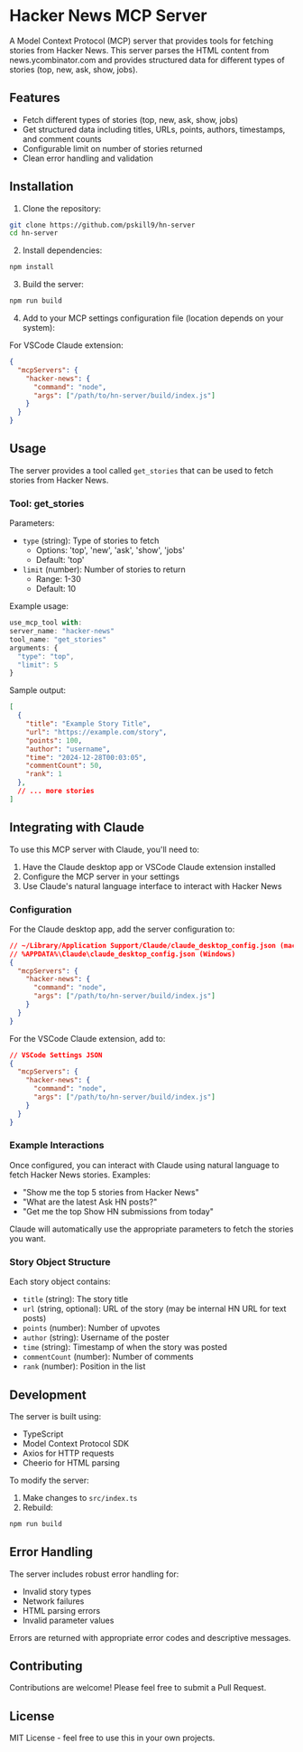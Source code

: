 # Hacker News MCP Server

A Model Context Protocol (MCP) server that provides tools for fetching stories from Hacker News. This server parses the HTML content from news.ycombinator.com and provides structured data for different types of stories (top, new, ask, show, jobs).

## Features

- Fetch different types of stories (top, new, ask, show, jobs)
- Get structured data including titles, URLs, points, authors, timestamps, and comment counts
- Configurable limit on number of stories returned
- Clean error handling and validation

## Installation

1. Clone the repository:
```bash
git clone https://github.com/pskill9/hn-server
cd hn-server
```

2. Install dependencies:
```bash
npm install
```

3. Build the server:
```bash
npm run build
```

4. Add to your MCP settings configuration file (location depends on your system):

For VSCode Claude extension:
```json
{
  "mcpServers": {
    "hacker-news": {
      "command": "node",
      "args": ["/path/to/hn-server/build/index.js"]
    }
  }
}
```

## Usage

The server provides a tool called `get_stories` that can be used to fetch stories from Hacker News.

### Tool: get_stories

Parameters:
- `type` (string): Type of stories to fetch
  - Options: 'top', 'new', 'ask', 'show', 'jobs'
  - Default: 'top'
- `limit` (number): Number of stories to return
  - Range: 1-30
  - Default: 10

Example usage:
```typescript
use_mcp_tool with:
server_name: "hacker-news"
tool_name: "get_stories"
arguments: {
  "type": "top",
  "limit": 5
}
```

Sample output:
```json
[
  {
    "title": "Example Story Title",
    "url": "https://example.com/story",
    "points": 100,
    "author": "username",
    "time": "2024-12-28T00:03:05",
    "commentCount": 50,
    "rank": 1
  },
  // ... more stories
]
```

## Integrating with Claude

To use this MCP server with Claude, you'll need to:

1. Have the Claude desktop app or VSCode Claude extension installed
2. Configure the MCP server in your settings
3. Use Claude's natural language interface to interact with Hacker News

### Configuration

For the Claude desktop app, add the server configuration to:
```json
// ~/Library/Application Support/Claude/claude_desktop_config.json (macOS)
// %APPDATA%\Claude\claude_desktop_config.json (Windows)
{
  "mcpServers": {
    "hacker-news": {
      "command": "node",
      "args": ["/path/to/hn-server/build/index.js"]
    }
  }
}
```

For the VSCode Claude extension, add to:
```json
// VSCode Settings JSON
{
  "mcpServers": {
    "hacker-news": {
      "command": "node",
      "args": ["/path/to/hn-server/build/index.js"]
    }
  }
}
```

### Example Interactions

Once configured, you can interact with Claude using natural language to fetch Hacker News stories. Examples:

- "Show me the top 5 stories from Hacker News"
- "What are the latest Ask HN posts?"
- "Get me the top Show HN submissions from today"

Claude will automatically use the appropriate parameters to fetch the stories you want.

### Story Object Structure

Each story object contains:
- `title` (string): The story title
- `url` (string, optional): URL of the story (may be internal HN URL for text posts)
- `points` (number): Number of upvotes
- `author` (string): Username of the poster
- `time` (string): Timestamp of when the story was posted
- `commentCount` (number): Number of comments
- `rank` (number): Position in the list

## Development

The server is built using:
- TypeScript
- Model Context Protocol SDK
- Axios for HTTP requests
- Cheerio for HTML parsing

To modify the server:

1. Make changes to `src/index.ts`
2. Rebuild:
```bash
npm run build
```

## Error Handling

The server includes robust error handling for:
- Invalid story types
- Network failures
- HTML parsing errors
- Invalid parameter values

Errors are returned with appropriate error codes and descriptive messages.

## Contributing

Contributions are welcome! Please feel free to submit a Pull Request.

## License

MIT License - feel free to use this in your own projects.
